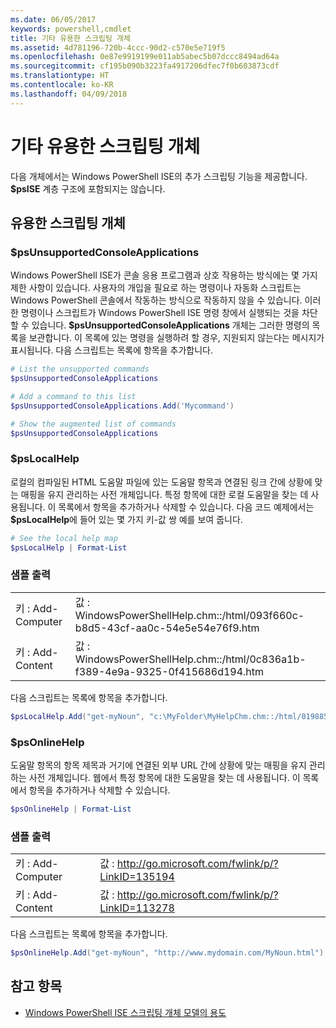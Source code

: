 ```yaml
---
ms.date: 06/05/2017
keywords: powershell,cmdlet
title: 기타 유용한 스크립팅 개체
ms.assetid: 4d781196-720b-4ccc-90d2-c570e5e719f5
ms.openlocfilehash: 0e87e9919199e011ab5abec5b07dccc8494ad64a
ms.sourcegitcommit: cf195b090b3223fa4917206dfec7f0b603873cdf
ms.translationtype: HT
ms.contentlocale: ko-KR
ms.lasthandoff: 04/09/2018
---
```

# <a name="other-useful-scripting-objects"></a>기타 유용한 스크립팅 개체

다음 개체에서는 Windows PowerShell ISE의 추가 스크립팅 기능을 제공합니다. **$psISE** 계층 구조에 포함되지는 않습니다.

## <a name="useful-scripting-objects"></a>유용한 스크립팅 개체

### <a name="psunsupportedconsoleapplications"></a>$psUnsupportedConsoleApplications

Windows PowerShell ISE가 콘솔 응용 프로그램과 상호 작용하는 방식에는 몇 가지 제한 사항이 있습니다. 사용자의 개입을 필요로 하는 명령이나 자동화 스크립트는 Windows PowerShell 콘솔에서 작동하는 방식으로 작동하지 않을 수 있습니다. 이러한 명령이나 스크립트가 Windows PowerShell ISE 명령 창에서 실행되는 것을 차단할 수 있습니다. **$psUnsupportedConsoleApplications** 개체는 그러한 명령의 목록을 보관합니다. 이 목록에 있는 명령을 실행하려 할 경우, 지원되지 않는다는 메시지가 표시됩니다. 다음 스크립트는 목록에 항목을 추가합니다.

```powershell
# List the unsupported commands
$psUnsupportedConsoleApplications

# Add a command to this list
$psUnsupportedConsoleApplications.Add('Mycommand')

# Show the augmented list of commands
$psUnsupportedConsoleApplications
```

### <a name="pslocalhelp"></a>$psLocalHelp

로컬의 컴파일된 HTML 도움말 파일에 있는 도움말 항목과 연결된 링크 간에 상황에 맞는 매핑을 유지 관리하는 사전 개체입니다. 특정 항목에 대한 로컬 도움말을 찾는 데 사용됩니다. 이 목록에서 항목을 추가하거나 삭제할 수 있습니다. 다음 코드 예제에서는 **$psLocalHelp**에 들어 있는 몇 가지 키-값 쌍 예를 보여 줍니다.

```powershell
# See the local help map
$psLocalHelp | Format-List
```

### <a name="sample-output"></a>샘플 출력

|||
|-|-|
|키 : Add-Computer|값 : WindowsPowerShellHelp.chm::/html/093f660c-b8d5-43cf-aa0c-54e5e54e76f9.htm|
|키 : Add-Content|값 : WindowsPowerShellHelp.chm::/html/0c836a1b-f389-4e9a-9325-0f415686d194.htm|

다음 스크립트는 목록에 항목을 추가합니다.

```powershell
$psLocalHelp.Add("get-myNoun", "c:\MyFolder\MyHelpChm.chm::/html/0198854a-1298-57ae-aa0c-87b5e5a84712.htm")
```

### <a name="psonlinehelp"></a>$psOnlineHelp

도움말 항목의 항목 제목과 거기에 연결된 외부 URL 간에 상황에 맞는 매핑을 유지 관리하는 사전 개체입니다. 웹에서 특정 항목에 대한 도움말을 찾는 데 사용됩니다. 이 목록에서 항목을 추가하거나 삭제할 수 있습니다.

```powershell
$psOnlineHelp | Format-List
```

### <a name="sample-output"></a>샘플 출력

|||
|-|-|
|키 : Add-Computer|값 : http://go.microsoft.com/fwlink/p/?LinkID=135194|
|키 : Add-Content|값 : http://go.microsoft.com/fwlink/p/?LinkID=113278|

 다음 스크립트는 목록에 항목을 추가합니다.

```powershell
$psOnlineHelp.Add("get-myNoun", "http://www.mydomain.com/MyNoun.html")
```

## <a name="see-also"></a>참고 항목

- [Windows PowerShell ISE 스크립팅 개체 모델의 용도](../../core-powershell/ise/Purpose-of-the-Windows-PowerShell-ISE-Scripting-Object-Model.md)